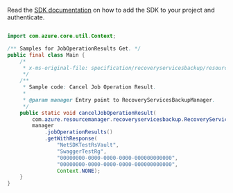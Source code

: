 Read the [SDK documentation](https://github.com/Azure/azure-sdk-for-java/blob/azure-resourcemanager-recoveryservicesbackup_1.0.0-beta.2/sdk/recoveryservicesbackup/azure-resourcemanager-recoveryservicesbackup/README.md) on how to add the SDK to your project and authenticate.

```java

import com.azure.core.util.Context;

/** Samples for JobOperationResults Get. */
public final class Main {
    /*
     * x-ms-original-file: specification/recoveryservicesbackup/resource-manager/Microsoft.RecoveryServices/stable/2021-07-01/examples/Common/CancelJobOperationResult.json
     */
    /**
     * Sample code: Cancel Job Operation Result.
     *
     * @param manager Entry point to RecoveryServicesBackupManager.
     */
    public static void cancelJobOperationResult(
        com.azure.resourcemanager.recoveryservicesbackup.RecoveryServicesBackupManager manager) {
        manager
            .jobOperationResults()
            .getWithResponse(
                "NetSDKTestRsVault",
                "SwaggerTestRg",
                "00000000-0000-0000-0000-000000000000",
                "00000000-0000-0000-0000-000000000000",
                Context.NONE);
    }
}
```
